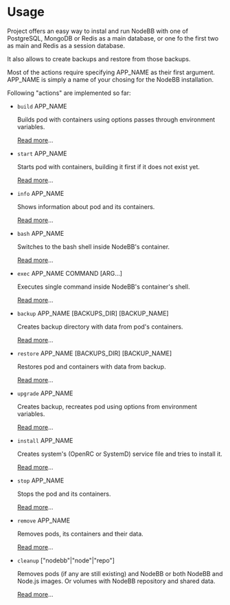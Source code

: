 Usage
=====

Project offers an easy way to instal and run NodeBB with one of PostgreSQL, MongoDB or Redis as a main database,
or one fo the first two as main and Redis as a session database.

It also allows to create backups and restore from those backups.

Most of the actions require specifying APP_NAME as their first argument. APP_NAME is simply a name of your chosing for the NodeBB installation.

Following "actions" are implemented so far:

* `build` APP_NAME

  Builds pod with containers using options passes through environment variables.

  [Read more](./actions/start.markdown)...

* `start` APP_NAME

  Starts pod with containers, building it first if it does not exist yet.

  [Read more](./actions/start.markdown)...

* `info` APP_NAME

  Shows information about pod and its containers.

  [Read more](./actions/info.markdown)...

* `bash` APP_NAME

  Switches to the bash shell inside NodeBB's container.

  [Read more](./actions/bash.markdown)...

* `exec` APP_NAME COMMAND [ARG...]

  Executes single command inside NodeBB's container's shell.

  [Read more](./actions/exec.markdown)...

* `backup` APP_NAME [BACKUPS_DIR] [BACKUP_NAME]

  Creates backup directory with data from pod's containers.

  [Read more](./actions/backup.markdown)...

* `restore` APP_NAME [BACKUPS_DIR] [BACKUP_NAME]

  Restores pod and containers with data from backup.

  [Read more](./actions/restore.markdown)...

* `upgrade` APP_NAME

  Creates backup, recreates pod using options from environment variables.

  [Read more](./actions/upgrade.markdown)...

* `install` APP_NAME

  Creates system's (OpenRC or SystemD) service file and tries to install it.

  [Read more](./actions/install.markdown)...

* `stop` APP_NAME

  Stops the pod and its containers.

  [Read more](./actions/stop.markdown)...

* `remove` APP_NAME

  Removes pods, its containers and their data.

  [Read more](./actions/remove.markdown)...

* `cleanup` ["nodebb"|"node"|"repo"]

  Removes pods (if any are still existing) and NodeBB or both NodeBB and Node.js images. Or volumes with NodeBB repository and shared data.

  [Read more](./actions/cleanup.markdown)...
